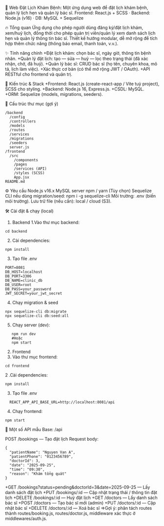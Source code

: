 📅 Web Đặt Lịch Khám Bệnh:
Một ứng dụng web để đặt lịch khám bệnh, quản lý lịch hẹn và quản lý bác sĩ.
Frontend: React.js + SCSS · Backend: Node.js (v16) · DB: MySQL + Sequelize

🔥 Tổng quan
Ứng dụng cho phép người dùng đăng ký/đặt lịch khám, xem/huỷ lịch, đồng thời cho phép quản trị viên/quản lý xem danh sách lịch hẹn và quản lý thông tin bác sĩ. Thiết kế hướng modular, dễ mở rộng để tích hợp thêm chức năng (thông báo email, thanh toán, v.v.).

✨ Tính năng chính
  +Đặt lịch khám: chọn bác sĩ, ngày giờ, thông tin bệnh nhân.
  +Quản lý đặt lịch: tạo — sửa — huỷ — lọc theo trạng thái (đã xác nhận, chờ, đã huỷ).
  +Quản lý bác sĩ: CRUD bác sĩ (họ tên, chuyên khoa, mô tả, lịch làm việc).
  +Xác thực cơ bản (có thể mở rộng JWT / OAuth).
  +API RESTful cho frontend và quản trị.

🧩 Kiến trúc & Stack
  +Frontend: React.js (create-react-app / Vite tuỳ project), SCSS cho styling.
  +Backend: Node.js 16, Express.js.
  +CSDL: MySQL.
  +ORM: Sequelize (models, migrations, seeders).

📁 Cấu trúc thư mục (gợi ý)
```
/backend
  /config
  /controllers
  /models
  /routes
  /services
  /migrations
  /seeders
  server.js
/frontend
  /src
    /components
    /pages
    /services (API)
    /styles (SCSS)
    App.jsx
README.md
```
⚙️ Yêu cầu
Node.js v16.x
MySQL server
npm / yarn
(Tùy chọn) Sequelize CLI nếu dùng migration/seed: npm i -g sequelize-cli
Môi trường: .env (biến môi trường).
Lưu trữ file (nếu cần): local / cloud (S3).  

🛠️ Cài đặt & chạy (local)

1. Backend
  1.Vào thư mục backend:
```
cd backend
```
  2. Cài dependencies:
```
npm install
```
  3. Tạo file .env
```
PORT=8081
DB_HOST=localhost
DB_PORT=3306
DB_NAME=clinic_db
DB_USER=root
DB_PASS=your_password
JWT_SECRET=your_jwt_secret
```
  4. Chạy migration & seed
  ```
npx sequelize-cli db:migrate
npx sequelize-cli db:seed:all
  ```
  5. Chạy server (dev):
```
   npm run dev
   #Hoặc
   npm start
```
2. Frontend
  1. Vào thư mục frontend:
```
cd frontend
```
  2 .Cài dependencies:
```
npm install
```
  3. Tạo file .env
```
  REACT_APP_API_BASE_URL=http://localhost:8081/api
```
 4. Chạy frontend:
```
npm start
```

📌 Một số API mẫu
Base: /api

POST /bookings — Tạo đặt lịch
Request body:
```
{
  "patientName": "Nguyen Van A",
  "patientPhone": "0123456789",
  "doctorId": 3,
  "date": "2025-09-25",
  "time": "09:30",
  "reason": "Khám tổng quát"
}
```
+GET /bookings?status=pending&doctorId=3&date=2025-09-25 — Lấy danh sách đặt lịch
+PUT /bookings/:id — Cập nhật trạng thái / thông tin đặt lịch
+DELETE /bookings/:id — Huỷ đặt lịch
+GET /doctors — Lấy danh sách bác sĩ
+POST /doctors — Tạo bác sĩ mới (admin)
+PUT /doctors/:id — Cập nhật bác sĩ
+DELETE /doctors/:id — Xoá bác sĩ
=>Gợi ý: phân tách routes thành routes/booking.js, routes/doctor.js, middleware xác thực ở middlewares/auth.js.


